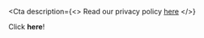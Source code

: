 <Cta
  description={<>
    Read our privacy policy [here](http://example.com)
  </>}
>
  Click **here**!
</Cta>
